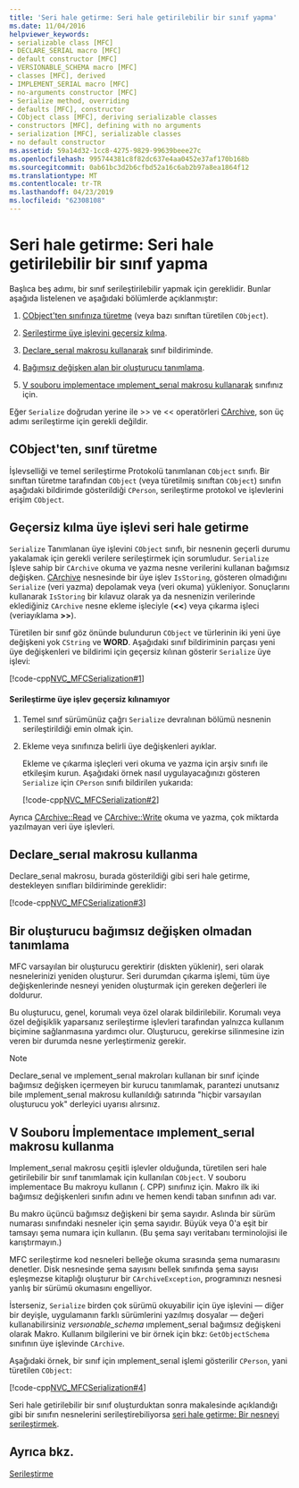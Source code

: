 ```yaml
---
title: 'Seri hale getirme: Seri hale getirilebilir bir sınıf yapma'
ms.date: 11/04/2016
helpviewer_keywords:
- serializable class [MFC]
- DECLARE_SERIAL macro [MFC]
- default constructor [MFC]
- VERSIONABLE_SCHEMA macro [MFC]
- classes [MFC], derived
- IMPLEMENT_SERIAL macro [MFC]
- no-arguments constructor [MFC]
- Serialize method, overriding
- defaults [MFC], constructor
- CObject class [MFC], deriving serializable classes
- constructors [MFC], defining with no arguments
- serialization [MFC], serializable classes
- no default constructor
ms.assetid: 59a14d32-1cc8-4275-9829-99639beee27c
ms.openlocfilehash: 995744381c8f82dc637e4aa0452e37af170b168b
ms.sourcegitcommit: 0ab61bc3d2b6cfbd52a16c6ab2b97a8ea1864f12
ms.translationtype: MT
ms.contentlocale: tr-TR
ms.lasthandoff: 04/23/2019
ms.locfileid: "62308108"
---
```

# <a name="serialization-making-a-serializable-class"></a>Seri hale getirme: Seri hale getirilebilir bir sınıf yapma

Başlıca beş adımı, bir sınıf serileştirilebilir yapmak için gereklidir. Bunlar aşağıda listelenen ve aşağıdaki bölümlerde açıklanmıştır:

1. [CObject'ten sınıfınıza türetme](#_core_deriving_your_class_from_cobject) (veya bazı sınıftan türetilen `CObject`).

1. [Serileştirme üye işlevini geçersiz kılma](#_core_overriding_the_serialize_member_function).

1. [Declare_serıal makrosu kullanarak](#_core_using_the_declare_serial_macro) sınıf bildiriminde.

1. [Bağımsız değişken alan bir oluşturucu tanımlama](#_core_defining_a_constructor_with_no_arguments).

1. [V souboru implementace ımplement_serıal makrosu kullanarak](#_core_using_the_implement_serial_macro_in_the_implementation_file) sınıfınız için.

Eğer `Serialize` doğrudan yerine ile >> ve << operatörleri [CArchive](../mfc/reference/carchive-class.md), son üç adımı serileştirme için gerekli değildir.

##  <a name="_core_deriving_your_class_from_cobject"></a> CObject'ten, sınıf türetme

İşlevselliği ve temel serileştirme Protokolü tanımlanan `CObject` sınıfı. Bir sınıftan türetme tarafından `CObject` (veya türetilmiş sınıftan `CObject`) sınıfın aşağıdaki bildirimde gösterildiği `CPerson`, serileştirme protokol ve işlevlerini erişim `CObject`.

##  <a name="_core_overriding_the_serialize_member_function"></a> Geçersiz kılma üye işlevi seri hale getirme

`Serialize` Tanımlanan üye işlevini `CObject` sınıfı, bir nesnenin geçerli durumu yakalamak için gerekli verilere serileştirmek için sorumludur. `Serialize` İşleve sahip bir `CArchive` okuma ve yazma nesne verilerini kullanan bağımsız değişken. [CArchive](../mfc/reference/carchive-class.md) nesnesinde bir üye işlev `IsStoring`, gösteren olmadığını `Serialize` (veri yazma) depolamak veya (veri okuma) yükleniyor. Sonuçlarını kullanarak `IsStoring` bir kılavuz olarak ya da nesnenizin verilerinde eklediğiniz `CArchive` nesne ekleme işleciyle (**<\<**) veya çıkarma işleci (veriayıklama **>>**).

Türetilen bir sınıf göz önünde bulundurun `CObject` ve türlerinin iki yeni üye değişkeni yok `CString` ve **WORD**. Aşağıdaki sınıf bildiriminin parçası yeni üye değişkenleri ve bildirimi için geçersiz kılınan gösterir `Serialize` üye işlevi:

[!code-cpp[NVC_MFCSerialization#1](../mfc/codesnippet/cpp/serialization-making-a-serializable-class_1.h)]

#### <a name="to-override-the-serialize-member-function"></a>Serileştirme üye işlev geçersiz kılınamıyor

1. Temel sınıf sürümünüz çağrı `Serialize` devralınan bölümü nesnenin serileştirildiği emin olmak için.

1. Ekleme veya sınıfınıza belirli üye değişkenleri ayıklar.

   Ekleme ve çıkarma işleçleri veri okuma ve yazma için arşiv sınıfı ile etkileşim kurun. Aşağıdaki örnek nasıl uygulayacağınızı gösteren `Serialize` için `CPerson` sınıfı bildirilen yukarıda:

   [!code-cpp[NVC_MFCSerialization#2](../mfc/codesnippet/cpp/serialization-making-a-serializable-class_2.cpp)]

Ayrıca [CArchive::Read](../mfc/reference/carchive-class.md#read) ve [CArchive::Write](../mfc/reference/carchive-class.md#write) okuma ve yazma, çok miktarda yazılmayan veri üye işlevleri.

##  <a name="_core_using_the_declare_serial_macro"></a> Declare_serıal makrosu kullanma

Declare_serıal makrosu, burada gösterildiği gibi seri hale getirme, destekleyen sınıfları bildiriminde gereklidir:

[!code-cpp[NVC_MFCSerialization#3](../mfc/codesnippet/cpp/serialization-making-a-serializable-class_3.h)]

##  <a name="_core_defining_a_constructor_with_no_arguments"></a> Bir oluşturucu bağımsız değişken olmadan tanımlama

MFC varsayılan bir oluşturucu gerektirir (diskten yüklenir), seri olarak nesnelerinizi yeniden oluşturur. Seri durumdan çıkarma işlemi, tüm üye değişkenlerinde nesneyi yeniden oluşturmak için gereken değerleri ile doldurur.

Bu oluşturucu, genel, korumalı veya özel olarak bildirilebilir. Korumalı veya özel değişiklik yaparsanız serileştirme işlevleri tarafından yalnızca kullanım biçimine sağlanmasına yardımcı olur. Oluşturucu, gerekirse silinmesine izin veren bir durumda nesne yerleştirmeniz gerekir.

> [!NOTE]
>  Declare_serıal ve ımplement_serıal makroları kullanan bir sınıf içinde bağımsız değişken içermeyen bir kurucu tanımlamak, parantezi unutsanız bile ımplement_serıal makrosu kullanıldığı satırında "hiçbir varsayılan oluşturucu yok" derleyici uyarısı alırsınız.

##  <a name="_core_using_the_implement_serial_macro_in_the_implementation_file"></a> V Souboru İmplementace ımplement_serıal makrosu kullanma

Implement_serıal makrosu çeşitli işlevler olduğunda, türetilen seri hale getirilebilir bir sınıf tanımlamak için kullanılan `CObject`. V souboru implementace Bu makroyu kullanın (. CPP) sınıfınız için. Makro ilk iki bağımsız değişkenleri sınıfın adını ve hemen kendi taban sınıfının adı var.

Bu makro üçüncü bağımsız değişkeni bir şema sayıdır. Aslında bir sürüm numarası sınıfındaki nesneler için şema sayıdır. Büyük veya 0'a eşit bir tamsayı şema numara için kullanın. (Bu şema sayı veritabanı terminolojisi ile karıştırmayın.)

MFC serileştirme kod nesneleri belleğe okuma sırasında şema numarasını denetler. Disk nesnesinde şema sayısını bellek sınıfında şema sayısı eşleşmezse kitaplığı oluşturur bir `CArchiveException`, programınızı nesnesi yanlış bir sürümü okumasını engelliyor.

İsterseniz, `Serialize` birden çok sürümü okuyabilir için üye işlevini — diğer bir deyişle, uygulamanın farklı sürümlerini yazılmış dosyalar — değeri kullanabilirsiniz *versıonable_schema* ımplement_serıal bağımsız değişkeni olarak Makro. Kullanım bilgilerini ve bir örnek için bkz: `GetObjectSchema` sınıfının üye işlevinde `CArchive`.

Aşağıdaki örnek, bir sınıf için ımplement_serıal işlemi gösterilir `CPerson`, yani türetilen `CObject`:

[!code-cpp[NVC_MFCSerialization#4](../mfc/codesnippet/cpp/serialization-making-a-serializable-class_4.cpp)]

Seri hale getirilebilir bir sınıf oluşturduktan sonra makalesinde açıklandığı gibi bir sınıfın nesnelerini serileştirebiliyorsa [seri hale getirme: Bir nesneyi serileştirmek](../mfc/serialization-serializing-an-object.md).

## <a name="see-also"></a>Ayrıca bkz.

[Serileştirme](../mfc/serialization-in-mfc.md)
